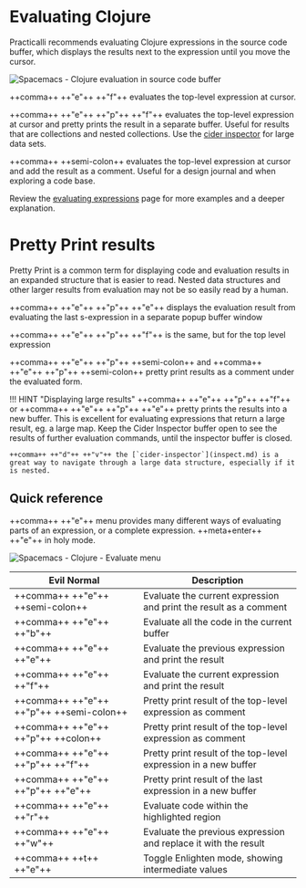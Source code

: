 # Evaluating Clojure

Practicalli recommends evaluating Clojure expressions in the source code buffer, which displays the results next to the expression until you move the cursor.

![Spacemacs - Clojure evaluation in source code buffer](/spacemacs/images/spacemacs-cider-evaluate-source-code-buffer-defun.png)

++comma++ ++"e"++ ++"f"++ evaluates the top-level expression at cursor.

++comma++ ++"e"++ ++"p"++ ++"f"++ evaluates the top-level expression at cursor and pretty prints the result in a separate buffer. Useful for results that are collections and nested collections.  Use the [cider inspector](inspect.md) for large data sets.

++comma++ ++semi-colon++ evaluates the top-level expression at cursor and add the result as a comment. Useful for a design journal and when exploring a code base.

Review the [evaluating expressions](expressions.md) page for more examples and a deeper explanation.


# Pretty Print results

Pretty Print is a common term for displaying code and evaluation results in an expanded structure that is easier to read. Nested data structures and other larger results from evaluation may not be so easily read by a human.

++comma++ ++"e"++ ++"p"++ ++"e"++ displays the evaluation result from evaluating the last s-expression in a separate popup buffer window

++comma++ ++"e"++ ++"p"++ ++"f"++ is the same, but for the top level expression

++comma++ ++"e"++ ++"p"++ ++semi-colon++ and ++comma++ ++"e"++ ++"p"++ ++semi-colon++ pretty print results as a comment under the evaluated form.

!!! HINT "Displaying large results"
    ++comma++ ++"e"++ ++"p"++ ++"f"++ or ++comma++ ++"e"++ ++"p"++ ++"e"++ pretty prints the results into a new buffer.  This is excellent for evaluating expressions that return a large result, eg. a large map. Keep the Cider Inspector buffer open to see the results of further evaluation commands, until the inspector buffer is closed.

    ++comma++ ++"d"++ ++"v"++ the [`cider-inspector`](inspect.md) is a great way to navigate through a large data structure, especially if it is nested.

## Quick reference

++comma++ ++"e"++ menu provides many different ways of evaluating parts of an expression, or a complete expression.  ++meta+enter++ ++"e"++ in holy mode.

![Spacemacs - Clojure - Evaluate menu](/spacemacs/images/spacemacs-clojure-evaluate-menu.png)


| Evil Normal                              | Description                                                       |
|------------------------------------------|-------------------------------------------------------------------|
| ++comma++ ++"e"++ ++semi-colon++         | Evaluate the current expression and print the result as a comment |
| ++comma++ ++"e"++ ++"b"++                | Evaluate all the code in the current buffer                       |
| ++comma++ ++"e"++ ++"e"++                | Evaluate the previous expression and print the result             |
| ++comma++ ++"e"++ ++"f"++                | Evaluate the current expression and print the result              |
| ++comma++ ++"e"++ ++"p"++ ++semi-colon++ | Pretty print result of the top-level expression as comment        |
| ++comma++ ++"e"++ ++"p"++ ++colon++      | Pretty print result of the top-level expression as comment        |
| ++comma++ ++"e"++ ++"p"++ ++"f"++        | Pretty print result of the top-level expression in a new buffer   |
| ++comma++ ++"e"++ ++"p"++ ++"e"++        | Pretty print result of the last expression in a new buffer        |
| ++comma++ ++"e"++ ++"r"++                | Evaluate code within the highlighted region                       |
| ++comma++ ++"e"++ ++"w"++                | Evaluate the previous expression and replace it with the result   |
| ++comma++ ++t++ ++"e"++                  | Toggle Enlighten mode, showing intermediate values                |
